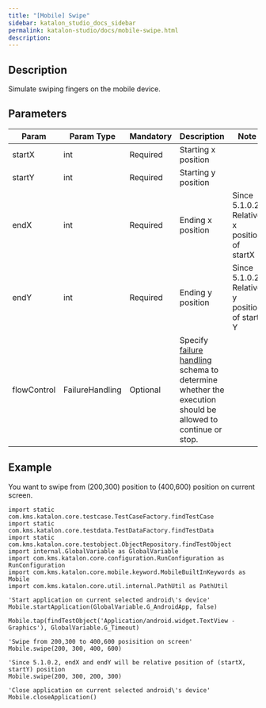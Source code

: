 ```yaml
---
title: "[Mobile] Swipe" 
sidebar: katalon_studio_docs_sidebar
permalink: katalon-studio/docs/mobile-swipe.html 
description: 
---
```

Description
-----------

Simulate swiping fingers on the mobile device.

Parameters
----------

<table class="" style="table-layout: fixed;"><thead><tr><th class="" style="">Param</th><th class="" style="">Param Type</th><th class="" colspan="1" style="">Mandatory</th><th class="" colspan="1" style="">Description</th><th class="" colspan="1" style="">Note</th></tr></thead><tbody class="" style=""><tr class="" style=""><td class="" colspan="1" style="">startX</td><td class="" colspan="1" style="">int</td><td class="" colspan="1" style="">Required</td><td class="" colspan="1" style="">Starting x position</td><td class="" colspan="1" style="">&nbsp;</td></tr><tr class="" style=""><td class="" colspan="1" style="">startY</td><td class="" colspan="1" style="">int</td><td class="" colspan="1" style="">Required</td><td class="" colspan="1" style="">Starting y position</td><td class="" colspan="1" style="">&nbsp;</td></tr><tr class="" style=""><td class="" colspan="1" style="">endX</td><td class="" colspan="1" style="">int</td><td class="" colspan="1" style="">Required</td><td class="" colspan="1" style="">Ending x position</td><td class="" colspan="1" style="">Since 5.1.0.2:<br class="" style="">Relative x position of startX</td></tr><tr class="" style=""><td class="" colspan="1" style="">endY</td><td class="" colspan="1" style="">int</td><td class="" colspan="1" style="">Required</td><td class="" colspan="1" style="">Ending y position</td><td class="" colspan="1" style="">Since 5.1.0.2<br class="" style="">Relative y position of start Y</td></tr><tr class="" style=""><td class="" style=""><span style="" class="">flowControl</span></td><td class="" style=""><span style="" class="">FailureHandling</span></td><td class="" colspan="1" style="">Optional</td><td class="" colspan="1" style=""><span style="" class="">Spec</span><span class="" style="">ify </span><a href="https://docs.katalon.com/x/qAAM" rel="nofollow" class="" style="">failure handling</a><span class="" style=""> schema to determine whether the execution should be allowed to continue or stop.</span></td><td class="" colspan="1" style="">&nbsp;</td></tr></tbody></table>

Example 
--------

You want to swipe from (200,300) position to (400,600) position on current screen.

```
import static com.kms.katalon.core.testcase.TestCaseFactory.findTestCase
import static com.kms.katalon.core.testdata.TestDataFactory.findTestData
import static com.kms.katalon.core.testobject.ObjectRepository.findTestObject
import internal.GlobalVariable as GlobalVariable
import com.kms.katalon.core.configuration.RunConfiguration as RunConfiguration
import com.kms.katalon.core.mobile.keyword.MobileBuiltInKeywords as Mobile
import com.kms.katalon.core.util.internal.PathUtil as PathUtil

'Start application on current selected android\'s device'
Mobile.startApplication(GlobalVariable.G_AndroidApp, false)

Mobile.tap(findTestObject('Application/android.widget.TextView - Graphics'), GlobalVariable.G_Timeout)

'Swipe from 200,300 to 400,600 posisition on screen'
Mobile.swipe(200, 300, 400, 600)
 
'Since 5.1.0.2, endX and endY will be relative position of (startX, startY) position
Mobile.swipe(200, 300, 200, 300)

'Close application on current selected android\'s device'
Mobile.closeApplication()
```